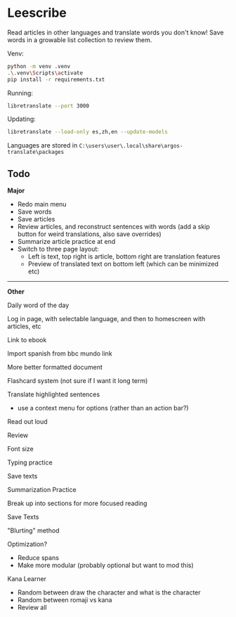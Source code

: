 # Leescribe
Read articles in other languages and translate words you don't know!
Save words in a growable list collection to review them.

Venv:
```sh
python -m venv .venv
.\.venv\Scripts\activate
pip install -r requirements.txt
```

Running:
```sh
libretranslate --port 3000
```

Updating:
```sh
libretranslate --load-only es,zh,en --update-models
```

Languages are stored in `C:\users\user\.local\share\argos-translate\packages`

## Todo
**Major**
* Redo main menu
* Save words
* Save articles
* Review articles, and reconstruct sentences with words (add a skip button for weird translations, also save overrides)
* Summarize article practice at end
* Switch to three page layout:
    * Left is text, top right is article, bottom right are translation features
    * Preview of translated text on bottom left (which can be minimized etc)

***

**Other**

Daily word of the day

Log in page, with selectable language, and then to homescreen with articles, etc

Link to ebook

Import spanish from bbc mundo link

More better formatted document

Flashcard system (not sure if I want it long term)

Translate highlighted sentences
* use a context menu for options (rather than an action bar?)

Read out loud

Review

Font size

Typing practice

Save texts

Summarization Practice

Break up into sections for more focused reading

Save Texts

"Blurting" method

Optimization?
* Reduce spans
* Make more modular (probably optional but want to mod this)

Kana Learner
* Random between draw the character and what is the character
* Random between romaji vs kana
* Review all